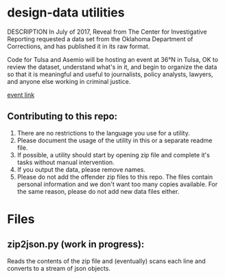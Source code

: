 # design-data utilities

DESCRIPTION
In July of 2017, Reveal from The Center for Investigative Reporting requested a data set from the Oklahoma Department of Corrections, and has published it in its raw format.

Code for Tulsa and Asemio will be hosting an event at 36°N in Tulsa, OK to review the dataset, understand what's in it, and begin to organize the data so that it is meaningful and useful to journalists, policy analysts, lawyers, and anyone else working in criminal justice.

[event link](https://www.eventbrite.com/e/designdata-criminal-justice-in-ok-tickets-39290102755?utm_source=eb_email&utm_medium=email&utm_campaign=order_confirmation_email&utm_term=eventname&ref=eemailordconf)

## Contributing to this repo:
1. There are no restrictions to the language you use for a utility.
1. Please document the usage of the utility in this or a separate readme file.
1. If possible, a utility should start by opening zip file and complete it's tasks without manual intervention.
1. If you output the data, please remove names.
1. Please do not add the offender zip files to this repo.  The files contain personal information and we don't want too many copies available. For the same reason, please do not add new data files either.

# Files
## zip2json.py (work in progress):
Reads the contents of the zip file and (eventually) scans each line and converts to a stream of json objects.
